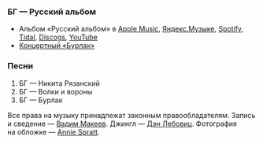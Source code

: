 ### БГ — Русский альбом

- Альбом «Русский альбом» в
  [Apple Music](https://music.apple.com/album/927357609),
  [Яндекс.Музыке](https://music.yandex.ru/album/476827),
  [Spotify](https://open.spotify.com/album/5ibFojPpm8cXVa3JdE41vF),
  [Tidal](https://tidal.com/browse/album/37848691),
  [Discogs](https://www.discogs.com/master/120710),
  [YouTube](https://youtu.be/HpMeLClsv9A)
- [Концертный «Бурлак»](https://youtu.be/aKdYLvt1wsY)

### Песни

1. БГ — Никита Рязанский
2. БГ — Волки и вороны
3. БГ — Бурлак

Все права на музыку принадлежат законным правообладателям.
Запись и сведение — [Вадим Макеев](https://twitter.com/pepelsbey).
Джингл — [Дэн Лебовиц](https://www.youtube.com/channel/UC38A5qHrlc_Zgua7vL4b96w).
Фотография на обложке — [Annie Spratt](https://unsplash.com/photos/LLWy5AlSlCo).
